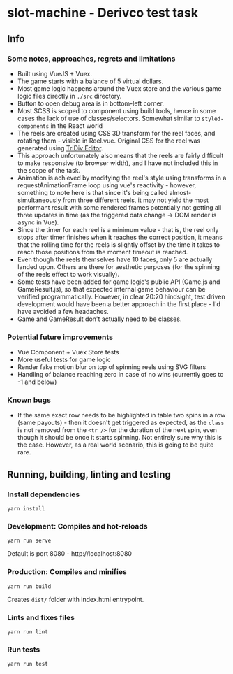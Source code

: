 # slot-machine - Derivco test task

## Info

### Some notes, approaches, regrets and limitations

* Built using VueJS + Vuex.
* The game starts with a balance of 5 virtual dollars.
* Most game logic happens around the Vuex store and the various game 
logic files directly in `./src` directory.
* Button to open debug area is in bottom-left corner.
* Most SCSS is scoped to component using build tools, hence in some
cases the lack of use of classes/selectors. Somewhat similar to 
`styled-components` in the React world
* The reels are created using CSS 3D transform for the reel faces, 
and rotating them - visible in Reel.vue. Original CSS for the 
reel was generated using [TriDiv Editor](http://tridiv.com/app).
* This approach unfortunately also means that the reels are fairly
difficult to make responsive (to browser width), and I have not 
included this in the scope of the task.
* Animation is achieved by modifying the reel's style using transforms
in a requestAnimationFrame loop using vue's reactivity - however, 
something to note here is that since it's being called 
almost-simultaneously from three different reels, it may not yield
the most performant result with some rendered frames potentially not
getting all three updates in time (as the triggered data change
-> DOM render is async in Vue).
* Since the timer for each reel is a minimum value - that is, the reel
only stops after timer finishes when it reaches the correct position, it
means that the rolling time for the reels is slightly offset by the time
it takes to reach those positions from the moment timeout is reached.
* Even though the reels themselves have 10 faces, only 5 are
actually landed upon. Others are there for aesthetic purposes (for the
spinning of the reels effect to work visually).
* Some tests have been added for game logic's public API (Game.js and 
GameResult.js), so that expected internal game behaviour can be verified
programmatically. However, in clear 20:20 hindsight, test driven
development would have been a better approach in the first place - I'd 
have avoided a few headaches.
* Game and GameResult don't actually need to be classes.

### Potential future improvements
* Vue Component + Vuex Store tests
* More useful tests for game logic
* Render fake motion blur on top of spinning reels using SVG filters
* Handling of balance reaching zero in case of no wins (currently goes
to -1 and below)

### Known bugs
* If the same exact row needs to be highlighted in table two spins in a
row (same payouts) - then it doesn't get triggered as expected, as the 
`class` is not removed from the `<tr />` for the duration of the next
spin, even though it should be once it starts spinning. Not entirely sure
why this is the case. However, as a real world scenario, this is going to
be quite rare.

## Running, building, linting and testing

### Install dependencies
```
yarn install
```

### Development: Compiles and hot-reloads
```
yarn run serve
```
Default is port 8080 - http://localhost:8080

### Production: Compiles and minifies
```
yarn run build
```
Creates `dist/` folder with index.html entrypoint.

### Lints and fixes files
```
yarn run lint
```

### Run tests
```
yarn run test
```
